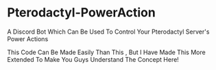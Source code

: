 # Pterodactyl-PowerAction
A Discord Bot Which Can Be Used To Control Your Pterodactyl Server's Power Actions

This Code Can Be Made Easily Than This , But I Have Made This More Extended To Make You Guys Understand The Concept Here!
